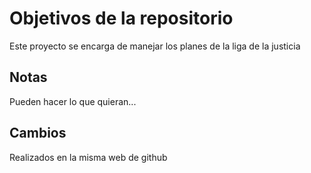 # Objetivos de la repositorio

Este proyecto se encarga de manejar los planes de la liga de la justicia


## Notas
Pueden hacer lo que quieran...

## Cambios
Realizados en la misma web de github
